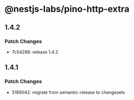 # @nestjs-labs/pino-http-extra

## 1.4.2

### Patch Changes

- 7c54288: release 1.4.2

## 1.4.1

### Patch Changes

- 5189042: migrate from semantic-release to changesets
